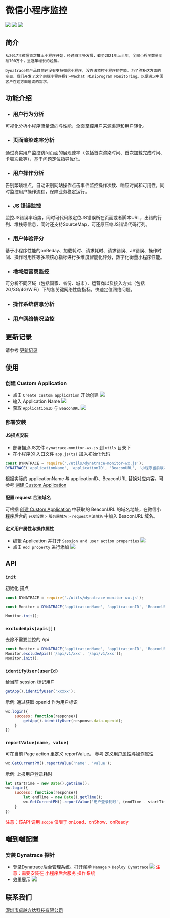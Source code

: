 # 微信小程序监控

![](https://img.shields.io/badge/node-16.x-green) ![](https://img.shields.io/badge/npm-8.x-brightgreen) ![](https://img.shields.io/badge/code%20size-105%20kb-blue)

## 简介
    从2017年微信首次推出小程序开始，经过四年多发展，截至2021年上半年，全网小程序数量突破700万个，呈逐年增长的趋势。
    
    Dynatrace的产品目前还没有支持微信小程序，没办法监控小程序的性能。为了弥补这方面的空白，我们开发了这个前端小程序探针—Wechat Miniprogram Monitoring。以便满足中国客户在这方面迫切的需求。

## 功能介绍

- ### **用户行为分析**
可视化分析小程序流量流向与性能，全面掌控用户来源渠道和用户转化。
- ### **页面渲染速率分析**
通过真实用户监控访问页面的展现速率（包括首次渲染时间、首次加载完成时间、卡顿次数等），基于问题定位指导优化。
- ### **用户操作分析**
告别繁琐埋点，自动识别网站操作点击事件监控操作次数、响应时间和可用性，同时监控用户操作流程，保障业务稳定运行。
- ### **JS 错误监控**
监控JS错误率趋势，同时可代码级定位JS错误所在页面或者脚本URL，出错的行列、堆栈等信息，同时还支持SourceMap，可还原压缩JS错误代码行列。
- ### **用户体验评分**

基于小程序性能的onReday、加载耗时、请求耗时、请求错误、JS错误、操作时间、操作可用性等多项核心指标进行多维度智能化评分，数字化衡量小程序性能。

- ### **地域运营商监控**
可分析不同区域（包括国家、省份、城市）、运营商以及接入方式（包括2G/3G/4G/WiFi）下的各关键网络性能指标，快速定位网络问题。
- ### **操作系统信息分析**
- ### **用户网络情况监控**
## 更新记录
请参考 [更新记录](./CHANGE.md)
## 使用
### 创建 Custom Application
- 点击 `Create custom application` 开始创建
![](./docs/images/Create%20custom%20application.jpg)
- 输入 Application Name
![](./docs/images/Create%20custom%20application_1.jpg)
- 获取 `ApplicationID` 与 `BeaconURL`
![](./docs/images/Create%20custom%20application_2.jpg)
### 部署安装
#### JS描点安装
- 部署描点JS文件 `dynatrace-monitor-wx.js` 到 `utils` 目录下
- 在小程序的 入口文件 `app.js(ts)` 加入初始化代码
```javascript
const DYNATRACE = require('./utils/dynatrace-monitor-wx.js');
DYNATRACE('applicationName', 'applicationID', 'BeaconURL', '小程序当前版本').init();
```
根据实际的 applicationName 与 applicationID、BeaconURL 替换对应内容。可参考 [创建 Custom Application](#创建-custom-application)
#### 配置 request 合法域名
可根据 [创建 Custom Application](#创建-custom-application) 中获取的 BeaconURL 的域名地址，在微信小程序后台的 `开发设置` `>` `服务器域名` `>` `request合法域名` 中加入 BeaconURL 域名。

#### 定义用户属性与操作属性
- 编辑 Application 并打开 `Session and user action properties`
![](./docs/images/session%20and%20user%20action%20properties.jpg)
- 点击 `Add property` 进行添加
![](./docs/images/session%20and%20user%20action%20properties_1.jpg)


## API
### `init`
初始化 描点
```javascript
const DYNATRACE = require('./utils/dynatrace-monitor-wx.js');

const Monitor = DYNATRACE('applicationName', 'applicationID', 'BeaconURL', '小程序当前版本');

Monitor.init();
```
### `excludeApis(apis[])`
去除不需要监控的 Api
```javascript
const Monitor = DYNATRACE('applicationName', 'applicationID', 'BeaconURL', '小程序当前版本');
Monitor.excludeApis(['/api/v1/xxx', '/api/v1/xxx']);
Monitor.init();
```
### `identifyUser(userId)`
给当前 session 标记用户
```javascript
getApp().identifyUser('xxxxx');
```
示例: 通过获取 openid 作为用户标识 
```javascript
wx.login({
    success: function(response){
        getApp().identifyUser(response.data.openid);
    }
})
```

### `reportValue(name, value)`
可在当前 Page action 里定义 reportValue。 参考 [定义用户属性与操作属性](#定义用户属性与操作属性)
```javascript
wx.GetCurrentPM().reportValue('name', 'value');
```
示例: 上报用户登录耗时
```javascript
let startTime = new Date().getTime();
wx.login({
    success: function(response){
        let endTime = new Date().getTime();
        wx.GetCurrentPM().reportValue('用户登录耗时', (endTime - startTime) / 1000);//time .s
    }
})
```
<font color="red">注意：该API 调用 `scope` 仅限于 onLoad、onShow、onReady</font>
## 端到端配置
### 安装 Dynatrace 探针
- 登录Dynatrace后台管理系统。打开菜单 `Manage` > `Deploy Dynatrace`
![](./docs/images/deploy%20dynatrace.jpg)
<font color="red">注意：需要安装在 小程序后台服务 操作系统</font>
- 效果展示
![](./docs/images/end%20to%20end.png)
## 联系我们
[深圳市卓越方达科技有限公司](https://www.zonefound.com.cn/)